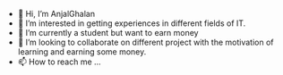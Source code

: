 - 👋 Hi, I’m AnjalGhalan
- 👀 I’m interested in getting experiences in different fields of IT.
- 🌱 I’m currently a student but want to earn money
- 💞️ I’m looking to collaborate on different project with the motivation of learning and earning some money.
- 📫 How to reach me ...

<!---
AnjalGhalan/AnjalGhalan is a ✨ special ✨ repository because its `README.md` (this file) appears on your GitHub profile.
You can click the Preview link to take a look at your changes.
--->
